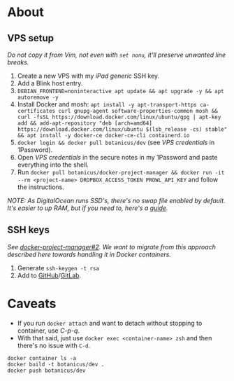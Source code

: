 # About

## VPS setup

_Do not copy it from Vim, not even with `set nonu`, it'll preserve unwanted line breaks._

1. Create a new VPS with my _iPad generic_ SSH key.
2. Add a Blink host entry.
3. `DEBIAN_FRONTEND=noninteractive apt update && apt upgrade -y && apt autoremove -y`
4. Install Docker and mosh:
`apt install -y apt-transport-https ca-certificates curl gnupg-agent software-properties-common mosh && curl -fsSL https://download.docker.com/linux/ubuntu/gpg | apt-key add && add-apt-repository "deb [arch=amd64] https://download.docker.com/linux/ubuntu $(lsb_release -cs) stable" && apt install -y docker-ce docker-ce-cli containerd.io`
5. `docker login && docker pull botanicus/dev` (see _VPS credentials_ in 1Password).
7. Open _VPS credentials_ in the secure notes in my 1Password and paste everything into the shell.
8. Run `docker pull botanicus/docker-project-manager && docker run -it --rm <project-name> DROPBOX_ACCESS_TOKEN PROWL_API_KEY` and follow the instructions.

_NOTE: As DigitalOcean runs SSD's, there's no swap file enabled by default. It's easier to up RAM, but if you need to, here's a [guide](https://www.digitalocean.com/community/tutorials/how-to-add-swap-space-on-ubuntu-18-04#step-5-–-making-the-swap-file-permanent)._

## SSH keys

_See [docker-project-manager#2](https://github.com/botanicus/docker-project-manager/issues/2). We want to migrate from this approach described here towards handling it in Docker containers._

1. Generate `ssh-keygen -t rsa`
2. Add to [GitHub](https://github.com/settings/keys)/[GitLab](https://gitlab.mobile-sphere.com/profile/keys).

# Caveats

- If you run `docker attach` and want to detach without stopping to container, use *C-p-q*.
- With that said, just use `docker exec <container-name> zsh` and then there's no issue with `C-d`.

```
docker container ls -a
docker build -t botanicus/dev .
docker push botanicus/dev
```
